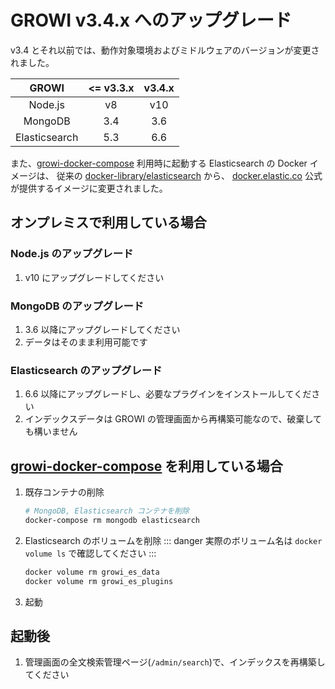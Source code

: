 # GROWI v3.4.x へのアップグレード

v3.4 とそれ以前では、動作対象環境およびミドルウェアのバージョンが変更されました。

| GROWI | <= v3.3.x | v3.4.x |
| :---: | :---: | :---: |
| Node.js | v8 | v10 |
| MongoDB | 3.4 | 3.6 |
| Elasticsearch | 5.3 | 6.6 |

また、[growi-docker-compose](https://github.com/weseek/growi-docker-compose) 利用時に起動する Elasticsearch の Docker イメージは、
従来の [docker-library/elasticsearch](https://github.com/docker-library/elasticsearch/blob/6854914f0b890840c75b6db9eeaefbc26177df9c/5/Dockerfile) から、
[docker.elastic.co](https://www.docker.elastic.co/) 公式が提供するイメージに変更されました。

## オンプレミスで利用している場合

### Node.js のアップグレード

1. v10 にアップグレードしてください

### MongoDB のアップグレード

1. 3.6 以降にアップグレードしてください
1. データはそのまま利用可能です

### Elasticsearch のアップグレード

1. 6.6 以降にアップグレードし、必要なプラグインをインストールしてください
1. インデックスデータは GROWI の管理画面から再構築可能なので、破棄しても構いません


## [growi-docker-compose](https://github.com/weseek/growi-docker-compose) を利用している場合

1. 既存コンテナの削除
    ```bash
    # MongoDB, Elasticsearch コンテナを削除
    docker-compose rm mongodb elasticsearch
    ```
1. Elasticsearch のボリュームを削除
    ::: danger
    実際のボリューム名は `docker volume ls` で確認してください
    ::: 
    ```bash
    docker volume rm growi_es_data
    docker volume rm growi_es_plugins
    ```
2. 起動

## 起動後

1. 管理画面の全文検索管理ページ(`/admin/search`)で、インデックスを再構築してください